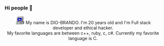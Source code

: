 ### Hi people 👋
<p align="center">
 <img src="https://github.com/TheDudeThatCode/TheDudeThatCode/blob/master/Assets/PC.gif"width="30px">
  <span>My name is DIO-BRANDO. I'm 20 years old and I'm Full stack developer and ethical hacker.</span><br>
  <span>My favorite languages are between c++, ruby, c, c#. Currently my favorite language is C.
<br><br></span>
</p>

